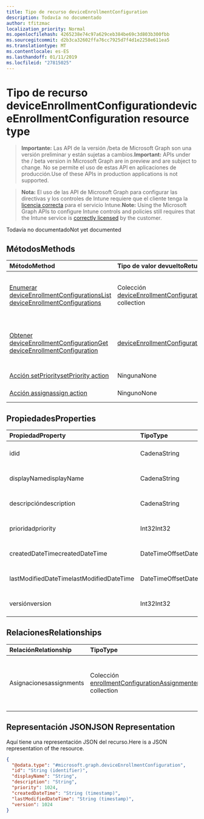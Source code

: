 ```yaml
---
title: Tipo de recurso deviceEnrollmentConfiguration
description: Todavía no documentado
author: tfitzmac
localization_priority: Normal
ms.openlocfilehash: 4265238e74c97a629ceb384be69c3d803b300fbb
ms.sourcegitcommit: d2b3ca32602ffa76cc7925d7f4d1e2258e611ea5
ms.translationtype: MT
ms.contentlocale: es-ES
ms.lasthandoff: 01/11/2019
ms.locfileid: "27815025"
---
```

# <a name="deviceenrollmentconfiguration-resource-type"></a><span data-ttu-id="78c12-103">Tipo de recurso deviceEnrollmentConfiguration</span><span class="sxs-lookup"><span data-stu-id="78c12-103">deviceEnrollmentConfiguration resource type</span></span>

> <span data-ttu-id="78c12-104">**Importante:** Las API de la versión /beta de Microsoft Graph son una versión preliminar y están sujetas a cambios.</span><span class="sxs-lookup"><span data-stu-id="78c12-104">**Important:** APIs under the / beta version in Microsoft Graph are in preview and are subject to change.</span></span> <span data-ttu-id="78c12-105">No se permite el uso de estas API en aplicaciones de producción.</span><span class="sxs-lookup"><span data-stu-id="78c12-105">Use of these APIs in production applications is not supported.</span></span>

> <span data-ttu-id="78c12-106">**Nota:** El uso de las API de Microsoft Graph para configurar las directivas y los controles de Intune requiere que el cliente tenga la [licencia correcta](https://go.microsoft.com/fwlink/?linkid=839381) para el servicio Intune.</span><span class="sxs-lookup"><span data-stu-id="78c12-106">**Note:** Using the Microsoft Graph APIs to configure Intune controls and policies still requires that the Intune service is [correctly licensed](https://go.microsoft.com/fwlink/?linkid=839381) by the customer.</span></span>

<span data-ttu-id="78c12-107">Todavía no documentado</span><span class="sxs-lookup"><span data-stu-id="78c12-107">Not yet documented</span></span>
## <a name="methods"></a><span data-ttu-id="78c12-108">Métodos</span><span class="sxs-lookup"><span data-stu-id="78c12-108">Methods</span></span>
|<span data-ttu-id="78c12-109">Método</span><span class="sxs-lookup"><span data-stu-id="78c12-109">Method</span></span>|<span data-ttu-id="78c12-110">Tipo de valor devuelto</span><span class="sxs-lookup"><span data-stu-id="78c12-110">Return Type</span></span>|<span data-ttu-id="78c12-111">Descripción</span><span class="sxs-lookup"><span data-stu-id="78c12-111">Description</span></span>|
|:---|:---|:---|
|[<span data-ttu-id="78c12-112">Enumerar deviceEnrollmentConfigurations</span><span class="sxs-lookup"><span data-stu-id="78c12-112">List deviceEnrollmentConfigurations</span></span>](../api/intune-onboarding-deviceenrollmentconfiguration-list.md)|<span data-ttu-id="78c12-113">Colección [deviceEnrollmentConfiguration](../resources/intune-onboarding-deviceenrollmentconfiguration.md)</span><span class="sxs-lookup"><span data-stu-id="78c12-113">[deviceEnrollmentConfiguration](../resources/intune-onboarding-deviceenrollmentconfiguration.md) collection</span></span>|<span data-ttu-id="78c12-114">Enumere las propiedades y las relaciones de los objetos [deviceEnrollmentConfiguration](../resources/intune-onboarding-deviceenrollmentconfiguration.md).</span><span class="sxs-lookup"><span data-stu-id="78c12-114">List properties and relationships of the [deviceEnrollmentConfiguration](../resources/intune-onboarding-deviceenrollmentconfiguration.md) objects.</span></span>|
|[<span data-ttu-id="78c12-115">Obtener deviceEnrollmentConfiguration</span><span class="sxs-lookup"><span data-stu-id="78c12-115">Get deviceEnrollmentConfiguration</span></span>](../api/intune-onboarding-deviceenrollmentconfiguration-get.md)|[<span data-ttu-id="78c12-116">deviceEnrollmentConfiguration</span><span class="sxs-lookup"><span data-stu-id="78c12-116">deviceEnrollmentConfiguration</span></span>](../resources/intune-onboarding-deviceenrollmentconfiguration.md)|<span data-ttu-id="78c12-117">Lea las propiedades y las relaciones del objeto [deviceEnrollmentConfiguration](../resources/intune-onboarding-deviceenrollmentconfiguration.md).</span><span class="sxs-lookup"><span data-stu-id="78c12-117">Read properties and relationships of the [deviceEnrollmentConfiguration](../resources/intune-onboarding-deviceenrollmentconfiguration.md) object.</span></span>|
|[<span data-ttu-id="78c12-118">Acción setPriority</span><span class="sxs-lookup"><span data-stu-id="78c12-118">setPriority action</span></span>](../api/intune-onboarding-deviceenrollmentconfiguration-setpriority.md)|<span data-ttu-id="78c12-119">Ninguna</span><span class="sxs-lookup"><span data-stu-id="78c12-119">None</span></span>|<span data-ttu-id="78c12-120">Todavía no documentado</span><span class="sxs-lookup"><span data-stu-id="78c12-120">Not yet documented</span></span>|
|[<span data-ttu-id="78c12-121">Acción assign</span><span class="sxs-lookup"><span data-stu-id="78c12-121">assign action</span></span>](../api/intune-onboarding-deviceenrollmentconfiguration-assign.md)|<span data-ttu-id="78c12-122">Ninguno</span><span class="sxs-lookup"><span data-stu-id="78c12-122">None</span></span>|<span data-ttu-id="78c12-123">Todavía no documentado</span><span class="sxs-lookup"><span data-stu-id="78c12-123">Not yet documented</span></span>|

## <a name="properties"></a><span data-ttu-id="78c12-124">Propiedades</span><span class="sxs-lookup"><span data-stu-id="78c12-124">Properties</span></span>
|<span data-ttu-id="78c12-125">Propiedad</span><span class="sxs-lookup"><span data-stu-id="78c12-125">Property</span></span>|<span data-ttu-id="78c12-126">Tipo</span><span class="sxs-lookup"><span data-stu-id="78c12-126">Type</span></span>|<span data-ttu-id="78c12-127">Descripción</span><span class="sxs-lookup"><span data-stu-id="78c12-127">Description</span></span>|
|:---|:---|:---|
|<span data-ttu-id="78c12-128">id</span><span class="sxs-lookup"><span data-stu-id="78c12-128">id</span></span>|<span data-ttu-id="78c12-129">Cadena</span><span class="sxs-lookup"><span data-stu-id="78c12-129">String</span></span>|<span data-ttu-id="78c12-130">Todavía no documentado</span><span class="sxs-lookup"><span data-stu-id="78c12-130">Not yet documented</span></span>|
|<span data-ttu-id="78c12-131">displayName</span><span class="sxs-lookup"><span data-stu-id="78c12-131">displayName</span></span>|<span data-ttu-id="78c12-132">Cadena</span><span class="sxs-lookup"><span data-stu-id="78c12-132">String</span></span>|<span data-ttu-id="78c12-133">Todavía no documentado</span><span class="sxs-lookup"><span data-stu-id="78c12-133">Not yet documented</span></span>|
|<span data-ttu-id="78c12-134">descripción</span><span class="sxs-lookup"><span data-stu-id="78c12-134">description</span></span>|<span data-ttu-id="78c12-135">Cadena</span><span class="sxs-lookup"><span data-stu-id="78c12-135">String</span></span>|<span data-ttu-id="78c12-136">Todavía no documentado</span><span class="sxs-lookup"><span data-stu-id="78c12-136">Not yet documented</span></span>|
|<span data-ttu-id="78c12-137">prioridad</span><span class="sxs-lookup"><span data-stu-id="78c12-137">priority</span></span>|<span data-ttu-id="78c12-138">Int32</span><span class="sxs-lookup"><span data-stu-id="78c12-138">Int32</span></span>|<span data-ttu-id="78c12-139">Todavía no documentado</span><span class="sxs-lookup"><span data-stu-id="78c12-139">Not yet documented</span></span>|
|<span data-ttu-id="78c12-140">createdDateTime</span><span class="sxs-lookup"><span data-stu-id="78c12-140">createdDateTime</span></span>|<span data-ttu-id="78c12-141">DateTimeOffset</span><span class="sxs-lookup"><span data-stu-id="78c12-141">DateTimeOffset</span></span>|<span data-ttu-id="78c12-142">Todavía no documentado</span><span class="sxs-lookup"><span data-stu-id="78c12-142">Not yet documented</span></span>|
|<span data-ttu-id="78c12-143">lastModifiedDateTime</span><span class="sxs-lookup"><span data-stu-id="78c12-143">lastModifiedDateTime</span></span>|<span data-ttu-id="78c12-144">DateTimeOffset</span><span class="sxs-lookup"><span data-stu-id="78c12-144">DateTimeOffset</span></span>|<span data-ttu-id="78c12-145">Todavía no documentado</span><span class="sxs-lookup"><span data-stu-id="78c12-145">Not yet documented</span></span>|
|<span data-ttu-id="78c12-146">versión</span><span class="sxs-lookup"><span data-stu-id="78c12-146">version</span></span>|<span data-ttu-id="78c12-147">Int32</span><span class="sxs-lookup"><span data-stu-id="78c12-147">Int32</span></span>|<span data-ttu-id="78c12-148">Todavía no documentado</span><span class="sxs-lookup"><span data-stu-id="78c12-148">Not yet documented</span></span>|

## <a name="relationships"></a><span data-ttu-id="78c12-149">Relaciones</span><span class="sxs-lookup"><span data-stu-id="78c12-149">Relationships</span></span>
|<span data-ttu-id="78c12-150">Relación</span><span class="sxs-lookup"><span data-stu-id="78c12-150">Relationship</span></span>|<span data-ttu-id="78c12-151">Tipo</span><span class="sxs-lookup"><span data-stu-id="78c12-151">Type</span></span>|<span data-ttu-id="78c12-152">Descripción</span><span class="sxs-lookup"><span data-stu-id="78c12-152">Description</span></span>|
|:---|:---|:---|
|<span data-ttu-id="78c12-153">Asignaciones</span><span class="sxs-lookup"><span data-stu-id="78c12-153">assignments</span></span>|<span data-ttu-id="78c12-154">Colección [enrollmentConfigurationAssignment](../resources/intune-onboarding-enrollmentconfigurationassignment.md)</span><span class="sxs-lookup"><span data-stu-id="78c12-154">[enrollmentConfigurationAssignment](../resources/intune-onboarding-enrollmentconfigurationassignment.md) collection</span></span>|<span data-ttu-id="78c12-155">La lista de asignaciones de grupo para el perfil de configuración del dispositivo.</span><span class="sxs-lookup"><span data-stu-id="78c12-155">The list of group assignments for the device configuration profile.</span></span>|

## <a name="json-representation"></a><span data-ttu-id="78c12-156">Representación JSON</span><span class="sxs-lookup"><span data-stu-id="78c12-156">JSON Representation</span></span>
<span data-ttu-id="78c12-157">Aquí tiene una representación JSON del recurso.</span><span class="sxs-lookup"><span data-stu-id="78c12-157">Here is a JSON representation of the resource.</span></span>
<!-- {
  "blockType": "resource",
  "keyProperty": "id",
  "@odata.type": "microsoft.graph.deviceEnrollmentConfiguration"
}
-->
``` json
{
  "@odata.type": "#microsoft.graph.deviceEnrollmentConfiguration",
  "id": "String (identifier)",
  "displayName": "String",
  "description": "String",
  "priority": 1024,
  "createdDateTime": "String (timestamp)",
  "lastModifiedDateTime": "String (timestamp)",
  "version": 1024
}
```





